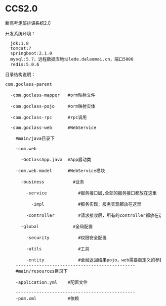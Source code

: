 # CCS2.0
新高考走班排课系统2.0

开发系统环境：
<pre>
  jdk:1.8
  tomcat:7
  springboot:2.1.0
  mysql:5.7，远程数据库地址lede.dalaomai.cn，端口5006
  redis:5.0.6
</pre>

目录结构说明：
<pre>
com.goclass-parent</br>
  -com.goclass-mapper   #orm映射文件</br>
  -com.goclass-pojo     #orm映射实体</br> 
  -com.goclass-rpc      #rpc调用</br>
  -com.goclass-web      #WebService</br>
    #main/java目录下</br>
    -com.web</br>
      -GoClassApp.java  #App启动类</br> 
    -com.web.model      #WebService模块</br>
      -business           #业务</br>
        -service            #服务接口层,全部的服务接口都放在这里</br>
          -impl             #服务实现，服务实现都放在这里</br>
        -controller         #请求接收层，所有的controller都放在这里</br>
      -global             #全局配置</br>
        -security           #权限安全配置</br>
        -utils              #工具</br>
        -entity             #全局返回结果pojo，web需要自定义的参数实体bean都放在这里
    ----------------------------------------------
    #main/resources目录下</br>
    -application.yml    #配置文件</br>
    ----------------------------------------------
    -pom.xml            #依赖</br>
</pre>
